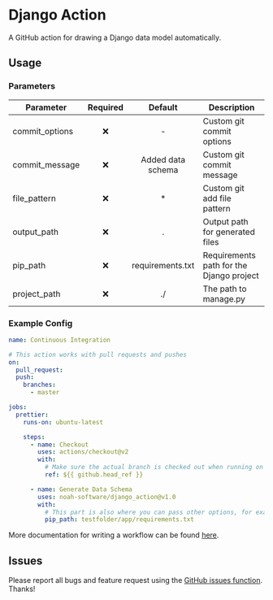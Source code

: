 # Django Action

A GitHub action for drawing a Django data model automatically.

## Usage

### Parameters

| Parameter      | Required |      Default      | Description                              |
| -------------- | :------: | :---------------: | ---------------------------------------- |
| commit_options |   :x:    |         -         | Custom git commit options                |
| commit_message |   :x:    | Added data schema | Custom git commit message                |
| file_pattern   |   :x:    |        \*         | Custom git add file pattern              |
| output_path    |   :x:    |         .         | Output path for generated files          |
| pip_path       |   :x:    | requirements.txt  | Requirements path for the Django project |
| project_path   |   :x:    |        ./         | The path to manage.py                    |

### Example Config

```yaml
name: Continuous Integration

# This action works with pull requests and pushes
on:
  pull_request:
  push:
    branches:
      - master

jobs:
  prettier:
    runs-on: ubuntu-latest

    steps:
      - name: Checkout
        uses: actions/checkout@v2
        with:
          # Make sure the actual branch is checked out when running on pull requests
          ref: ${{ github.head_ref }}

      - name: Generate Data Schema
        uses: noah-software/django_action@v1.0
        with:
          # This part is also where you can pass other options, for example:
          pip_path: testfolder/app/requirements.txt
```

More documentation for writing a workflow can be found [here](https://help.github.com/en/actions/automating-your-workflow-with-github-actions/workflow-syntax-for-github-actions).

## Issues

Please report all bugs and feature request using the [GitHub issues function](https://github.com/noah-software/django_action/issues/new). Thanks!
